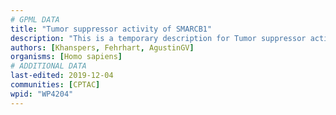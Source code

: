 ```yaml
---
# GPML DATA
title: "Tumor suppressor activity of SMARCB1"
description: "This is a temporary description for Tumor suppressor activity of SMARCB1"
authors: [Khanspers, Fehrhart, AgustinGV]
organisms: [Homo sapiens]
# ADDITIONAL DATA
last-edited: 2019-12-04
communities: [CPTAC]
wpid: "WP4204"
---
```


